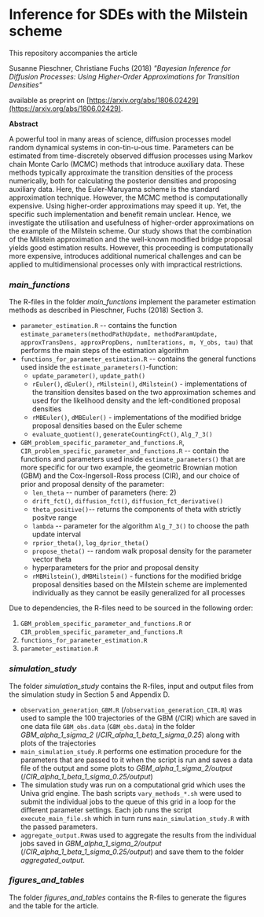 # Inference for SDEs with the Milstein scheme
This repository accompanies the article 

Susanne Pieschner, Christiane Fuchs (2018) *"Bayesian Inference for Diffusion Processes: Using Higher-Order Approximations for Transition Densities"* 

available as preprint on [https://arxiv.org/abs/1806.02429](https://arxiv.org/abs/1806.02429).

**Abstract**

A powerful tool in many areas of science, diffusion processes model random dynamical systems in con\-tin\-u\-ous time. Parameters can be estimated from time-discretely observed diffusion processes using Markov chain Monte Carlo (MCMC) methods that introduce auxiliary data. These methods typically approximate the transition densities of the process numerically, both for calculating the posterior densities and proposing auxiliary data. Here, the Euler-Maruyama scheme is the standard approximation technique. However, the MCMC method is computationally expensive. Using higher-order approximations may speed it up. Yet, the specific such implementation and benefit remain unclear. Hence, we investigate the utilisation and usefulness of higher-order approximations on the example of the Milstein scheme. Our study shows that the combination of the Milstein approximation and the well-known modified bridge proposal yields good estimation results. However, this proceeding is computationally more expensive, introduces additional numerical challenges and can be applied to multidimensional processes only with impractical restrictions.


### *main_functions*
The R-files in the folder *main_functions* implement the parameter estimation methods as described in Pieschner, Fuchs (2018) Section 3.

* `parameter_estimation.R` -- contains the function `estimate_parameters(methodPathUpdate, methodParamUpdate, approxTransDens, approxPropDens, numIterations, m, Y_obs, tau)` that performs the main steps of the estimation algorithm
* `functions_for_parameter_estimation.R` -- contains the general functions used inside the `estimate_parameters()`-function:
    + `update_parameter()`, `update_path()`
    + `rEuler()`, `dEuler()`, `rMilstein()`, `dMilstein()` - implementations of the transition densites based on the two approximation schemes and used for the likelihood density and the left-conditioned proposal densities
    + `rMBEuler()`, `dMBEuler()`  - implementations of the modified bridge proposal densities based on the Euler scheme
    + `evaluate_quotient()`, `generateCountingFct()`, `Alg_7_3()`
* `GBM_problem_specific_parameter_and_functions.R`, `CIR_problem_specific_parameter_and_functions.R` -- contain the functions and parameters used inside `estimate_parameters()` that are more specific for our two example, the geometric Brownian motion (GBM) and the Cox-Ingersoll-Ross process (CIR), and our choice of prior and proposal density of the parameter:
    + `len_theta` -- number of parameters (here: 2)
    + `drift_fct()`, `diffusion_fct()`, `diffusion_fct_derivative()`
    + `theta_positive()`-- returns the components of theta with strictly positve range
    + `lambda` -- parameter for the algorithm `Alg_7_3()` to choose the path update interval
    + `rprior_theta()`, `log_dprior_theta()`
    + `propose_theta()` -- random walk proposal density for the parameter vector theta
    + hyperparameters for the prior and proposal density
    + `rMBMilstein()`, `dMBMilstein()` -  functions for the modified bridge proposal densities based on the Milstein scheme are implemented individually as they cannot be easily generalized for all processes

Due to dependencies, the R-files need to be sourced in the following order:

1. `GBM_problem_specific_parameter_and_functions.R` or `CIR_problem_specific_parameter_and_functions.R`
2. `functions_for_parameter_estimation.R`
3. `parameter_estimation.R`

### *simulation_study*
The folder *simulation_study* contains the R-files, input and output files from the simulation study in Section 5 and Appendix D.

* `observation_generation_GBM.R` (/`observation_generation_CIR.R`) was used to sample the 100 trajectories of the GBM (/CIR) which are saved in one data file `GBM_obs.data` (`GBM_obs.data`) in the folder *GBM_alpha_1_sigma_2* (/*CIR_alpha_1_beta_1_sigma_0.25*) along with plots of the trajectories
* `main_simulation_study.R` performs one estimation procedure for the parameters that are passed to it when the script is run and saves a data file of the output and some plots to *GBM_alpha_1_sigma_2/output* (/*CIR_alpha_1_beta_1_sigma_0.25/output*)
* The simulation study was run on a computational grid which uses the Univa grid engine. The bash scripts `vary_methods_*.sh` were used to submit the individual jobs to the queue of this grid in a loop for the different parameter settings. Each job runs the script `execute_main_file.sh` which in turn runs `main_simulation_study.R` with the passed parameters.
* `aggregate_output.R`was used to aggregate the results from the individual jobs saved in *GBM_alpha_1_sigma_2/output* (/*CIR_alpha_1_beta_1_sigma_0.25/output*) and save them to the folder *aggregated_output*.

### *figures\_and\_tables*
The folder *figures\_and\_tables* contains the R-files to generate the figures and the table for the article.
